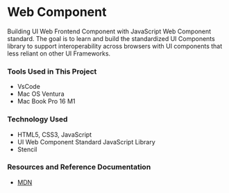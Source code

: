 # Web Component
Building UI Web Frontend Component with JavaScript Web Component standard.
The goal is to learn and build the standardized UI Components library to support interoperability across browsers with UI components that less reliant on other UI Frameworks.

### Tools Used in This Project

- VsCode
- Mac OS Ventura
- Mac Book Pro 16 M1
  
### Technology Used

- HTML5, CSS3, JavaScript
- UI Web Component Standard JavaScript Library
- Stencil

### Resources and Reference Documentation

- [MDN](https://developer.mozilla.org/en-US/docs/Web)

